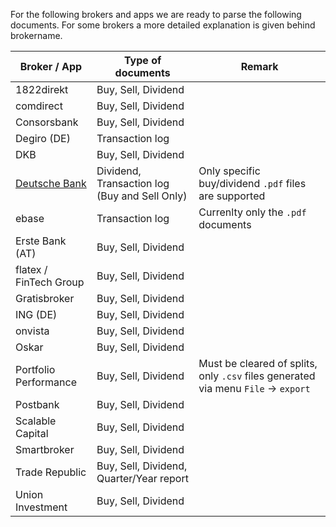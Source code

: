 For the following brokers and apps we are ready to parse the following documents. For some brokers
a more detailed explanation is given behind brokername.

| Broker / App                                           | Type of documents                             | Remark                                                                             |
| ------------------------------------------------------ | --------------------------------------------- | ---------------------------------------------------------------------------------- |
| 1822direkt                                             | Buy, Sell, Dividend                           |                                                                                    |
| comdirect                                              | Buy, Sell, Dividend                           |                                                                                    |
| Consorsbank                                            | Buy, Sell, Dividend                           |                                                                                    |
| Degiro (DE)                                            | Transaction log                               |                                                                                    |
| DKB                                                    | Buy, Sell, Dividend                           |                                                                                    |
| [Deutsche Bank](docs/supportedBrokers/deutschebank.md) | Dividend, Transaction log (Buy and Sell Only) | Only specific buy/dividend `.pdf` files are supported                              |
| ebase                                                  | Transaction log                               | Currenlty only the `.pdf` documents                                                |
| Erste Bank (AT)                                        | Buy, Sell, Dividend                           |                                                                                    |
| flatex / FinTech Group                                 | Buy, Sell, Dividend                           |                                                                                    |
| Gratisbroker                                           | Buy, Sell, Dividend                           |                                                                                    |
| ING (DE)                                               | Buy, Sell, Dividend                           |                                                                                    |
| onvista                                                | Buy, Sell, Dividend                           |                                                                                    |
| Oskar                                                  | Buy, Sell, Dividend                           |                                                                                    |
| Portfolio Performance                                  | Buy, Sell, Dividend                           | Must be cleared of splits, only `.csv` files generated via menu `File` -> `export` |
| Postbank                                               | Buy, Sell, Dividend                           |                                                                                    |
| Scalable Capital                                       | Buy, Sell, Dividend                           |                                                                                    |
| Smartbroker                                            | Buy, Sell, Dividend                           |                                                                                    |
| Trade Republic                                         | Buy, Sell, Dividend, Quarter/Year report      |                                                                                    |
| Union Investment                                       | Buy, Sell, Dividend                           |                                                                                    |
